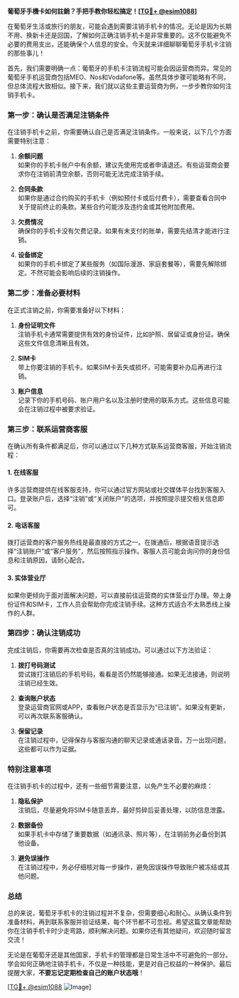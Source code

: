 **葡萄牙手機卡如何註銷？手把手教你轻松搞定！[[TG💪+ @esim1088](https://t.me/s/esim1088)]**

在葡萄牙生活或旅行的朋友，可能会遇到需要注销手机卡的情况。无论是因为长期不用、换新卡还是回国，了解如何正确注销手机卡是非常重要的。这不仅能避免不必要的费用支出，还能确保个人信息的安全。今天就来详细聊聊葡萄牙手机卡注销的那些事儿！

首先，我们需要明确一点：葡萄牙的手机卡注销流程可能会因运营商而异。常见的葡萄牙手机运营商包括MEO、Nos和Vodafone等。虽然具体步骤可能略有不同，但总体流程大致相似。接下来，我们就以这些主要运营商为例，一步步教你如何注销手机卡。

### **第一步：确认是否满足注销条件**
在注销手机卡之前，你需要确认自己是否满足注销条件。一般来说，以下几个方面需要特别注意：

1. **余额问题**  
   如果你的手机卡账户中有余额，建议先使用完或者申请退还。有些运营商会要求你在注销前清空余额，否则可能无法完成注销手续。
   
2. **合同条款**  
   如果你是通过合约购买的手机卡（例如预付卡或后付费卡），需要查看合同中关于提前终止的条款。某些合约可能涉及违约金或其他附加费用。

3. **欠费情况**  
   确保你的手机卡没有欠费记录。如果有未支付的账单，需要先结清才能进行注销。

4. **设备绑定**  
   如果你的手机卡绑定了某些服务（如国际漫游、家庭套餐等），需要先解除绑定。不然可能会影响后续的注销操作。

### **第二步：准备必要材料**
在正式注销之前，你需要准备好以下材料：

1. **身份证明文件**  
   注销手机卡通常需要提供有效的身份证件，比如护照、居留证或身份证。确保这些文件信息清晰且有效。

2. **SIM卡**  
   带上你要注销的手机卡。如果SIM卡丢失或损坏，可能需要补办后再进行注销。

3. **账户信息**  
   记录下你的手机号码、账户用户名以及注册时使用的联系方式。这些信息可能会在注销过程中被要求验证。

### **第三步：联系运营商客服**
在确认所有条件都满足后，你可以通过以下几种方式联系运营商客服，开始注销流程：

#### **1. 在线客服**
许多运营商提供在线客服支持，你可以通过官方网站或社交媒体平台找到客服入口。登录账户后，选择“注销”或“关闭账户”的选项，并按照提示提交相关信息即可。

#### **2. 电话客服**
拨打运营商的客户服务热线是最直接的方式之一。在拨通后，根据语音提示选择“注销账户”或“客户服务”，然后按照指示操作。客服人员可能会询问你的身份信息和注销原因，请耐心配合。

#### **3. 实体营业厅**
如果你更倾向于面对面解决问题，可以直接前往运营商的实体营业厅办理。带上身份证件和SIM卡，工作人员会帮助你完成注销手续。这种方式适合不太熟悉线上操作的人群。

### **第四步：确认注销成功**
完成注销后，你需要再次检查是否真的注销成功。可以通过以下方法验证：

1. **拨打号码测试**  
   尝试拨打注销后的手机号码，看看是否仍然能够接通。如果无法接通，则说明注销已经生效。

2. **查询账户状态**  
   登录运营商官网或APP，查看账户状态是否显示为“已注销”。如果没有更新，可以再次联系客服确认。

3. **保留记录**  
   在注销过程中，记得保存与客服沟通的聊天记录或通话录音。万一出现问题，这些都可以作为证据。

### **特别注意事项**
在注销手机卡的过程中，还有一些细节需要注意，以免产生不必要的麻烦：

1. **隐私保护**  
   注销后，尽量避免将SIM卡随意丢弃，最好剪碎后妥善处理，以防信息泄露。

2. **数据备份**  
   如果手机卡中存储了重要数据（如通讯录、照片等），在注销前务必备份到其他设备。

3. **避免误操作**  
   在注销过程中，务必仔细核对每一步操作，避免因误操作导致账户被冻结或其他问题。

### **总结**
总的来说，葡萄牙手机卡的注销过程并不复杂，但需要细心和耐心。从确认条件到准备材料，再到联系客服并验证结果，每个环节都不可忽视。希望这篇文章能帮助你在注销手机卡时少走弯路，顺利解决问题。如果你还有其他疑问，欢迎随时留言交流！

无论是在葡萄牙还是其他国家，手机卡的管理都是日常生活中不可避免的一部分。学会如何正确地注销手机卡，不仅是一种技能，更是对自己权益的一种保护。最后提醒大家，**不要忘记定期检查自己的账户状态哦**！

[[TG💪+ @esim1088](https://t.me/s/esim1088) ![Image](https://i.postimg.cc/4NQfJmqS/Snipaste-2025-05-13-00-14-12.png)]